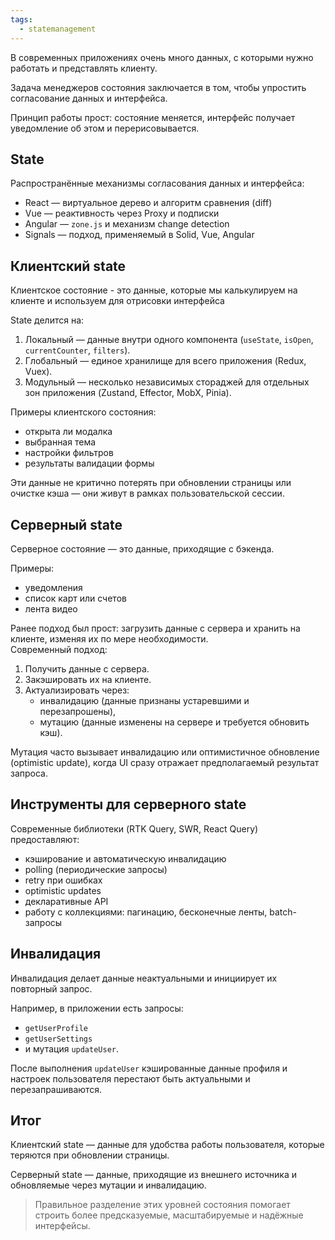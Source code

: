 ```yaml
---
tags:
  - statemanagement
---
```


В современных приложениях очень много данных, с которыми нужно работать и представлять клиенту.

Задача менеджеров состояния заключается в том, чтобы упростить согласование данных и интерфейса.  

Принцип работы прост: состояние меняется, интерфейс получает уведомление об этом и перерисовывается.

## State

Распространённые механизмы согласования данных и интерфейса:

- React — виртуальное дерево и алгоритм сравнения (diff)
- Vue — реактивность через Proxy и подписки
- Angular — `zone.js` и механизм change detection
- Signals — подход, применяемый в Solid, Vue, Angular

## Клиентский state

Клиентское состояние - это данные, которые мы калькулируем на клиенте и используем для отрисовки интерфейса

State делится на:

1. Локальный — данные внутри одного компонента (`useState`, `isOpen`, `currentCounter`, `filters`).
2. Глобальный — единое хранилище для всего приложения (Redux, Vuex).
3. Модульный — несколько независимых стораджей для отдельных зон приложения (Zustand, Effector, MobX, Pinia).

Примеры клиентского состояния:

- открыта ли модалка
- выбранная тема
- настройки фильтров
- результаты валидации формы

Эти данные не критично потерять при обновлении страницы или очистке кэша — они живут в рамках пользовательской сессии.

## Серверный state

Серверное состояние — это данные, приходящие с бэкенда.

Примеры:

- уведомления
- список карт или счетов
- лента видео

Ранее подход был прост: загрузить данные с сервера и хранить на клиенте, изменяя их по мере необходимости.  
Современный подход:

1. Получить данные с сервера.
2. Закэшировать их на клиенте.
3. Актуализировать через:
    - инвалидацию (данные признаны устаревшими и перезапрошены),
    - мутацию (данные изменены на сервере и требуется обновить кэш).

Мутация часто вызывает инвалидацию или оптимистичное обновление (optimistic update), когда UI сразу отражает предполагаемый результат запроса.

## Инструменты для серверного state

Современные библиотеки (RTK Query, SWR, React Query) предоставляют:

- кэширование и автоматическую инвалидацию
- polling (периодические запросы)
- retry при ошибках
- optimistic updates
- декларативные API
- работу с коллекциями: пагинацию, бесконечные ленты, batch-запросы

## Инвалидация

Инвалидация делает данные неактуальными и инициирует их повторный запрос.

Например, в приложении есть запросы:

- `getUserProfile`
- `getUserSettings`
- и мутация `updateUser`.

После выполнения `updateUser` кэшированные данные профиля и настроек пользователя перестают быть актуальными и перезапрашиваются.

## Итог

Клиентский state — данные для удобства работы пользователя, которые теряются при обновлении страницы.  

Серверный state — данные, приходящие из внешнего источника и обновляемые через мутации и инвалидацию.  

> Правильное разделение этих уровней состояния помогает строить более предсказуемые, масштабируемые и надёжные интерфейсы.
